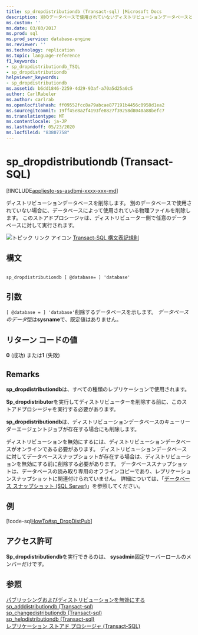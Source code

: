 ```yaml
---
title: sp_dropdistributiondb (Transact-sql) |Microsoft Docs
description: 別のデータベースで使用されていないディストリビューションデータベースとファイルを削除します。 このストアドプロシージャは、ディストリビューター側で任意のデータベースに対して実行されます。
ms.custom: ''
ms.date: 03/03/2017
ms.prod: sql
ms.prod_service: database-engine
ms.reviewer: ''
ms.technology: replication
ms.topic: language-reference
f1_keywords:
- sp_dropdistributiondb_TSQL
- sp_dropdistributiondb
helpviewer_keywords:
- sp_dropdistributiondb
ms.assetid: b6dd1846-2259-4d29-93af-a70a5d25a0c5
author: CarlRabeler
ms.author: carlrab
ms.openlocfilehash: ff09552fcc8a79abcae877191b4456c0958d1ea2
ms.sourcegitcommit: 19ff45e8a2f4193fe8827f39258d8040a88befc7
ms.translationtype: MT
ms.contentlocale: ja-JP
ms.lasthandoff: 05/23/2020
ms.locfileid: "83807758"
---
```

# <a name="sp_dropdistributiondb-transact-sql"></a>sp_dropdistributiondb (Transact-SQL)
[!INCLUDE[appliesto-ss-asdbmi-xxxx-xxx-md](../../includes/appliesto-ss-asdbmi-xxxx-xxx-md.md)]

  ディストリビューションデータベースを削除します。 別のデータベースで使用されていない場合に、データベースによって使用されている物理ファイルを削除します。 このストアドプロシージャは、ディストリビューター側で任意のデータベースに対して実行されます。  
  
 ![トピック リンク アイコン](../../database-engine/configure-windows/media/topic-link.gif "トピック リンク アイコン") [Transact-SQL 構文表記規則](../../t-sql/language-elements/transact-sql-syntax-conventions-transact-sql.md)  
  
## <a name="syntax"></a>構文  
  
```  
  
sp_dropdistributiondb [ @database= ] 'database'  
```  
  
## <a name="arguments"></a>引数  
`[ @database = ] 'database'`削除するデータベースを示します。 *データベースのデータ*型は**sysname**で、既定値はありません。  
  
## <a name="return-code-values"></a>リターン コードの値  
 **0** (成功) または**1** (失敗)  
  
## <a name="remarks"></a>Remarks  
 **sp_dropdistributiondb**は、すべての種類のレプリケーションで使用されます。  
  
 **Sp_dropdistributor**を実行してディストリビューターを削除する前に、このストアドプロシージャを実行する必要があります。  
  
 **sp_dropdistributiondb**は、ディストリビューションデータベースのキューリーダーエージェントジョブが存在する場合にも削除します。  
  
 ディストリビューションを無効にするには、ディストリビューションデータベースがオンラインである必要があります。 ディストリビューションデータベースに対してデータベーススナップショットが存在する場合は、ディストリビューションを無効にする前に削除する必要があります。 データベーススナップショットは、データベースの読み取り専用のオフラインコピーであり、レプリケーションスナップショットに関連付けられていません。 詳細については、「[データベース スナップショット &#40;SQL Server&#41;](../../relational-databases/databases/database-snapshots-sql-server.md)」を参照してください。  
  
## <a name="example"></a>例  
 [!code-sql[HowTo#sp_DropDistPub](../../relational-databases/replication/codesnippet/tsql/sp-dropdistributiondb-tr_1.sql)]  
  
## <a name="permissions"></a>アクセス許可  
 **Sp_dropdistributiondb**を実行できるのは、 **sysadmin**固定サーバーロールのメンバーだけです。  
  
## <a name="see-also"></a>参照  
 [パブリッシングおよびディストリビューションを無効にする](../../relational-databases/replication/disable-publishing-and-distribution.md)   
 [sp_adddistributiondb &#40;Transact-sql&#41;](../../relational-databases/system-stored-procedures/sp-adddistributiondb-transact-sql.md)   
 [sp_changedistributiondb &#40;Transact-sql&#41;](../../relational-databases/system-stored-procedures/sp-changedistributiondb-transact-sql.md)   
 [sp_helpdistributiondb &#40;Transact-sql&#41;](../../relational-databases/system-stored-procedures/sp-helpdistributiondb-transact-sql.md)   
 [レプリケーション ストアド プロシージャ &#40;Transact-SQL&#41;](../../relational-databases/system-stored-procedures/replication-stored-procedures-transact-sql.md)  
  
  
